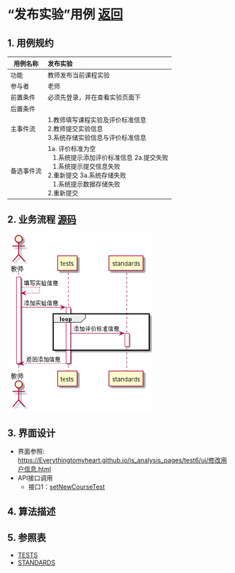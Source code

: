 # “发布实验”用例 [返回](../README.md)
## 1. 用例规约

|用例名称|发布实验|
|-------|:-------------|
|功能|教师发布当前课程实验|
|参与者|老师|
|前置条件|必须先登录，并在查看实验页面下|
|后置条件| |
|主事件流| 1.教师填写课程实验及评价标准信息 <br/> 2.教师提交实验信息 <br/>3.系统存储实验信息与评价标准信息|
|备选事件流|1a. 评价标准为空 <br/>&nbsp;&nbsp; 1.系统提示添加评价标准信息 2a.提交失败 <br/>&nbsp;&nbsp; 1.系统提示提交信息失败 <br>2.重新提交 3a.系统存储失败 <br/>&nbsp;&nbsp; 1.系统提示数据存储失败  <br>2.重新提交 |

## 2. 业务流程 [源码](../源码/发布实验.puml)
![发布实验](../发布实验.png)

## 3. 界面设计
- 界面参照: https://Everythingtomyheart.github.io/is_analysis_pages/test6/ui/修改用户信息.html
- API接口调用
    - 接口1：[setNewCourseTest](../接口/setNewCourseTest.md)
    
## 4. 算法描述 
    
## 5. 参照表
- [TESTS](../DB/README.md/#TESTS)
- [STANDARDS](../DB/README.md/#STANDARDS)